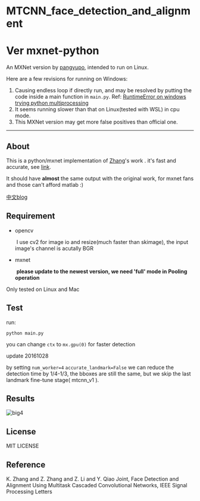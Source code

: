 # MTCNN_face_detection_and_alignment

# Ver mxnet-python
An MXNet version by [pangyupo](https://github.com/pangyupo/mxnet_mtcnn_face_detection), intended to run on Linux.

Here are a few revisions for running on Windows:  
1. Causing endless loop if directly run, and may be resolved by putting the code inside a main function in `main.py`. Ref: [RuntimeError on windows trying python multiprocessing](http://stackoverflow.com/questions/18204782/runtimeerror-on-windows-trying-python-multiprocessing)
2. It seems running slower than that on Linux(tested with WSL) in cpu mode.
3. This MXNet version may get more false positives than official one. 


---
## About

  This is a python/mxnet implementation of [Zhang](https://kpzhang93.github.io/)'s work **<Joint Face Detection and Alignment using Multi-task Cascaded Convolutional Neural Networks>**. it's fast and accurate,  see [link](https://github.com/kpzhang93/MTCNN_face_detection_alignment). 

  It should have **almost** the same output with the original work,  for mxnet fans and those can't afford matlab :)

[中文blog](https://pangyupo.github.io/2016/10/22/mxnet-mtcnn/)

## Requirement	  

- opencv 

  ​	I use cv2 for image io and resize(much faster than skimage), the input image's channel is acutally BGR

- mxnet 

  ​	**please update to the newest version, we need 'full' mode in Pooling operation**

Only tested on Linux and Mac

## Test

run:

 ``python main.py`` 

you can change `ctx` to `mx.gpu(0)` for faster detection

update 20161028

by setting ``num_worker=4``  ``accurate_landmark=False`` we can reduce the detection time by 1/4-1/3, the bboxes are still the same, but we skip the last landmark fine-tune stage( mtcnn_v1 ). 

## Results

![big4](http://7xsc78.com1.z0.glb.clouddn.com/face_mtcnn.png)



## License

MIT LICENSE



## Reference

K. Zhang and Z. Zhang and Z. Li and Y. Qiao Joint,  Face Detection and Alignment Using Multitask Cascaded Convolutional Networks, IEEE Signal Processing Letters
